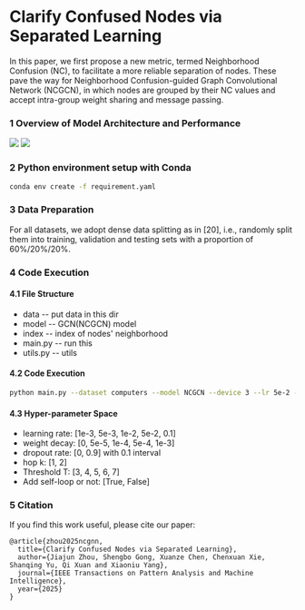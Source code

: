 # Clarify Confused Nodes via Separated Learning
In this paper, we first propose a new metric, termed Neighborhood Confusion (NC), to facilitate a more reliable separation of nodes. These pave the way for Neighborhood Confusion-guided Graph Convolutional Network (NCGCN), in which nodes are grouped by their NC values and accept intra-group weight sharing and message passing. 
### 1 Overview of Model Architecture and Performance

![](images/architecture.png)
![](images/experiment.png)

### 2 Python environment setup with Conda
```bash
conda env create -f requirement.yaml
```

### 3 Data Preparation
For all datasets, we adopt dense data splitting as in [20], i.e., randomly split them into training, validation and testing sets with a proportion of 60%/20%/20%.

### 4 Code Execution
#### 4.1 File Structure
- data -- put data in this dir
- model -- GCN(NCGCN) model
- index -- index of nodes' neighborhood
- main.py -- run this 
- utils.py -- utils

#### 4.2 Code Execution
```bash
python main.py --dataset computers --model NCGCN --device 3 --lr 5e-2 --wd 5e-5 --dp1 0.2 --dp2 0.6 --hops 2 --addself 0 --threshold 0.7 --hidden 512
```

#### 4.3 Hyper-parameter Space
- learning rate: [1e-3, 5e-3, 1e-2, 5e-2, 0.1]
- weight decay: [0, 5e-5, 1e-4, 5e-4, 1e-3]
- dropout rate: [0, 0.9] with 0.1 interval
- hop k: [1, 2]
- Threshold T: [3, 4, 5, 6, 7]
- Add self-loop or not: [True, False]

### 5 Citation
If you find this work useful, please cite our paper:
```
@article{zhou2025ncgnn,
  title={Clarify Confused Nodes via Separated Learning},
  author={Jiajun Zhou, Shengbo Gong, Xuanze Chen, Chenxuan Xie, Shanqing Yu, Qi Xuan and Xiaoniu Yang},
  journal={IEEE Transactions on Pattern Analysis and Machine Intelligence},
  year={2025}
}
```